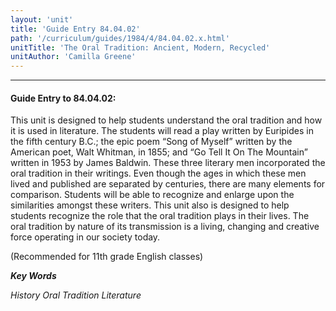 ```yaml
---
layout: 'unit'
title: 'Guide Entry 84.04.02'
path: '/curriculum/guides/1984/4/84.04.02.x.html'
unitTitle: 'The Oral Tradition: Ancient, Modern, Recycled'
unitAuthor: 'Camilla Greene'
---
```


<body>
<hr/>
 <h4>
  Guide Entry to 84.04.02:
 </h4>
 This unit is designed to help students understand the oral tradition and how it is used in literature.  The students will read a play written by Euripides in the fifth century B.C.; the epic poem “Song of Myself” written by the American poet, Walt Whitman, in 1855; and “Go Tell It On The Mountain” written in 1953 by James Baldwin.  These three literary men incorporated the oral tradition in their writings. Even though the ages in which these men lived and published are separated by centuries, there are many elements for comparison. Students will be able to recognize and enlarge upon the similarities amongst these writers.  This unit also is designed to help students recognize the role that the oral tradition plays in their lives.  The oral tradition by nature of its transmission is a living, changing and creative force operating in our society today.
 <p>
  (Recommended for 11th grade English classes)
 </p>
<p>
  <b>
   <i>
    Key Words
   </i>
  </b>
  <br/>
 </p>
 <p>
  <i>
   History Oral Tradition Literature
  </i>
 </p>

</body>
